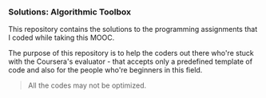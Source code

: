 ### Solutions: Algorithmic Toolbox

This repository contains the solutions to the programming assignments that I coded while taking this MOOC.

The purpose of this repository is to help the coders out there who're stuck with the Coursera's evaluator - that accepts only a predefined template of code and also for the people who're beginners in this field.

> All the codes may not be optimized.

